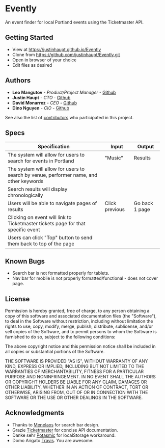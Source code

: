 # Evently

An event finder for local Portland events using the Ticketmaster API.

## Getting Started

* View at https://justinhaupt.github.io/Evently
* Clone from https://github.com/justinhaupt/Evently.git
* Open in browser of your choice
* Edit files as desired


## Authors

* **Leo Mangutov** - *Product/Project Manager* - [Github](https://github.com/Mangutov89)
* **Justin Haupt** - *CTO* - [Github](https://github.com/justinhaupt)
* **David Monarrez** - *CEO* - [Github](https://github.com/dmonarrez)
* **Dino Nguyen** - *CIO* - [Github](https://github.com/dinowins)

See also the list of [contributors](https://github.com/justinhaupt/Evently/contributors) who participated in this project.


## Specs

Specification | Input | Output
------------- | ----- | ------
The system will allow for users to search for events in Portland | "Music" | Results
The system will allow for users to search by venue, performer name, and other keywords|  |
Search results will display chronologically | |
Users will be able to navigate pages of results | Click previous | Go back 1 page
Clicking on event will link to Ticketmaster tickets page for that specific event | |
Users can click "Top" button to send them back to top of the page | |

## Known Bugs

* Search bar is not formatted properly for tablets.
* Nav bar for mobile is not properly formatted/functional - does not cover page.

## License

Permission is hereby granted, free of charge, to any person obtaining a copy
of this software and associated documentation files (the "Software"), to deal
in the Software without restriction, including without limitation the rights
to use, copy, modify, merge, publish, distribute, sublicense, and/or sell
copies of the Software, and to permit persons to whom the Software is
furnished to do so, subject to the following conditions:

The above copyright notice and this permission notice shall be included in all
copies or substantial portions of the Software.

THE SOFTWARE IS PROVIDED "AS IS", WITHOUT WARRANTY OF ANY KIND, EXPRESS OR
IMPLIED, INCLUDING BUT NOT LIMITED TO THE WARRANTIES OF MERCHANTABILITY,
FITNESS FOR A PARTICULAR PURPOSE AND NONINFRINGEMENT. IN NO EVENT SHALL THE
AUTHORS OR COPYRIGHT HOLDERS BE LIABLE FOR ANY CLAIM, DAMAGES OR OTHER
LIABILITY, WHETHER IN AN ACTION OF CONTRACT, TORT OR OTHERWISE, ARISING FROM,
OUT OF OR IN CONNECTION WITH THE SOFTWARE OR THE USE OR OTHER DEALINGS IN THE
SOFTWARE.

## Acknowledgments

* Thanks to [Menelaos](https://codepen.io/menelaosly/pen/rZddyb) for search bar design.
* Grazie [Ticketmaster](https://developer.ticketmaster.com/) for concise API documentation.
* Danke sehr [Potasmic](https://stackoverflow.com/users/2076075/potasmic) for localStorage workaround.
* Domo Arigato [Travis](https://github.com/travisty12). You are awesome.
